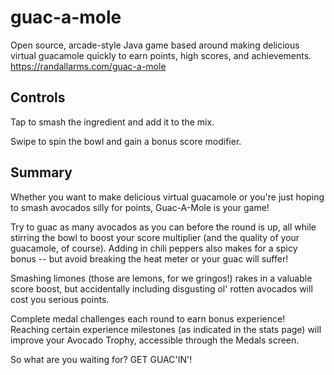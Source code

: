 # guac-a-mole
Open source, arcade-style Java game based around making delicious virtual guacamole quickly to earn points, high scores, and achievements. https://randallarms.com/guac-a-mole

## Controls

Tap to smash the ingredient and add it to the mix.

Swipe to spin the bowl and gain a bonus score modifier.

## Summary

Whether you want to make delicious virtual guacamole or you're just hoping to smash avocados silly for points, Guac-A-Mole is your game!

Try to guac as many avocados as you can before the round is up, all while stirring the bowl to boost your score multiplier (and the quality of your guacamole, of course). Adding in chili peppers also makes for a spicy bonus -- but avoid breaking the heat meter or your guac will suffer!

Smashing limones (those are lemons, for we gringos!) rakes in a valuable score boost, but accidentally including disgusting ol' rotten avocados will cost you serious points.

Complete medal challenges each round to earn bonus experience! Reaching certain experience milestones (as indicated in the stats page) will improve your Avocado Trophy, accessible through the Medals screen.

So what are you waiting for?
GET GUAC'IN'!
